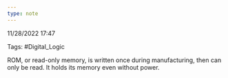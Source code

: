 ```yaml
---
type: note
---
```

11/28/2022 17:47

Tags: #Digital_Logic 

ROM, or read-only memory, is written once during manufacturing, then can only be read. It holds its memory even without power. 